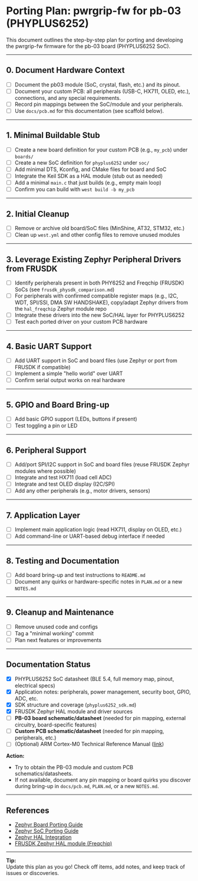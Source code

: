 # Porting Plan: pwrgrip-fw for pb-03 (PHYPLUS6252)

This document outlines the step-by-step plan for porting and developing the pwrgrip-fw firmware for the pb-03 board (PHYPLUS6252 SoC).

---

## 0. **Document Hardware Context**
- [ ] Document the pb03 module (SoC, crystal, flash, etc.) and its pinout.
- [ ] Document your custom PCB: all peripherals (USB-C, HX711, OLED, etc.), connections, and any special requirements.
- [ ] Record pin mappings between the SoC/module and your peripherals.
- [ ] Use `docs/pcb.md` for this documentation (see scaffold below).

---

## 1. **Minimal Buildable Stub**
- [ ] Create a new board definition for your custom PCB (e.g., `my_pcb`) under `boards/`
- [ ] Create a new SoC definition for `phyplus6252` under `soc/`
- [ ] Add minimal DTS, Kconfig, and CMake files for board and SoC
- [ ] Integrate the Keil SDK as a HAL module (stub out as needed)
- [ ] Add a minimal `main.c` that just builds (e.g., empty main loop)
- [ ] Confirm you can build with `west build -b my_pcb`

---

## 2. **Initial Cleanup**
- [ ] Remove or archive old board/SoC files (MinShine, AT32, STM32, etc.)
- [ ] Clean up `west.yml` and other config files to remove unused modules

---

## 3. **Leverage Existing Zephyr Peripheral Drivers from FRUSDK**
- [ ] Identify peripherals present in both PHY6252 and Freqchip (FRUSDK) SoCs (see `frusdk_physdk_comparison.md`)
- [ ] For peripherals with confirmed compatible register maps (e.g., I2C, WDT, SPI/SSI, DMA SW HANDSHAKE), copy/adapt Zephyr drivers from the `hal_freqchip` Zephyr module repo
- [ ] Integrate these drivers into the new SoC/HAL layer for PHYPLUS6252
- [ ] Test each ported driver on your custom PCB hardware

---

## 4. **Basic UART Support**
- [ ] Add UART support in SoC and board files (use Zephyr or port from FRUSDK if compatible)
- [ ] Implement a simple "hello world" over UART
- [ ] Confirm serial output works on real hardware

---

## 5. **GPIO and Board Bring-up**
- [ ] Add basic GPIO support (LEDs, buttons if present)
- [ ] Test toggling a pin or LED

---

## 6. **Peripheral Support**
- [ ] Add/port SPI/I2C support in SoC and board files (reuse FRUSDK Zephyr modules where possible)
- [ ] Integrate and test HX711 (load cell ADC)
- [ ] Integrate and test OLED display (I2C/SPI)
- [ ] Add any other peripherals (e.g., motor drivers, sensors)

---

## 7. **Application Layer**
- [ ] Implement main application logic (read HX711, display on OLED, etc.)
- [ ] Add command-line or UART-based debug interface if needed

---

## 8. **Testing and Documentation**
- [ ] Add board bring-up and test instructions to `README.md`
- [ ] Document any quirks or hardware-specific notes in `PLAN.md` or a new `NOTES.md`

---

## 9. **Cleanup and Maintenance**
- [ ] Remove unused code and configs
- [ ] Tag a "minimal working" commit
- [ ] Plan next features or improvements

---

## Documentation Status

- [x] PHYPLUS6252 SoC datasheet (BLE 5.4, full memory map, pinout, electrical specs)
- [x] Application notes: peripherals, power management, security boot, GPIO, ADC, etc.
- [x] SDK structure and coverage (`phyplus6252_sdk.md`)
- [x] FRUSDK Zephyr HAL module and driver sources
- [ ] **PB-03 board schematic/datasheet** (needed for pin mapping, external circuitry, board-specific features)
- [ ] **Custom PCB schematic/datasheet** (needed for pin mapping, peripherals, etc.)
- [ ] (Optional) ARM Cortex-M0 Technical Reference Manual ([link](https://developer.arm.com/documentation/ddi0432/c/))

**Action:**
- Try to obtain the PB-03 module and custom PCB schematics/datasheets.
- If not available, document any pin mapping or board quirks you discover during bring-up in `docs/pcb.md`, `PLAN.md`, or a new `NOTES.md`.

---

## References
- [Zephyr Board Porting Guide](https://docs.zephyrproject.org/latest/hardware/porting/board_porting.html)
- [Zephyr SoC Porting Guide](https://docs.zephyrproject.org/latest/hardware/porting/soc_porting.html)
- [Zephyr HAL Integration](https://docs.zephyrproject.org/latest/hardware/porting/hal_porting.html)
- [FRUSDK Zephyr HAL module (Freqchip)](https://github.com/Freqchip/zephyr-hal-fr30xx) <!-- update with actual repo if needed -->

---

**Tip:**  
Update this plan as you go! Check off items, add notes, and keep track of issues or discoveries.